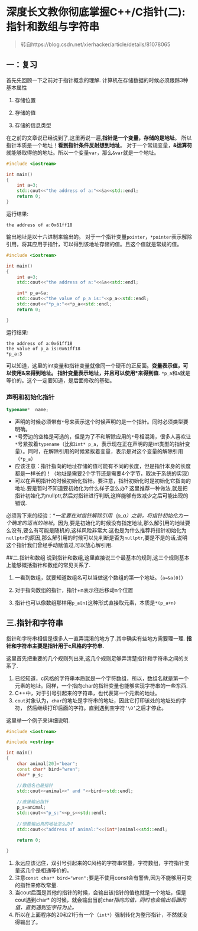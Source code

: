 # 深度长文教你彻底掌握C++/C指针(二):指针和数组与字符串

> 转自https://blog.csdn.net/xierhacker/article/details/81078065

## 一：复习
首先先回顾一下之前对于指针概念的理解.
计算机在存储数据的时候必须跟踪3种基本属性

1. 存储位置

2. 存储的值

3. 存储的信息类型

在之前的文章说已经说到了,这里再说一遍,**指针是一个变量，存储的是地址**。 所以指针本质是一个地址！**看到指针条件反射想到地址**。
   对于一个常规变量，**&运算符** 就能够取得他的地址。所以一个变量`var`，那么`&var`就是一个地址。

```c++
#include <iostream>

int main()
{
    int a=3;
    std::cout<<"the address of a:"<<&a<<std::endl;
    return 0;
}

```


运行结果:

```shell
the address of a:0x61ff18
```

输出地址是以十六进制来输出的。
对于一个指针变量`pointer`，`*pointer`表示解除引用，将其应用于指针，可以得到该地址存储的值。且这个值就是常规的值。

```c++
#include <iostream>

int main()
{
    int a=3;
    std::cout<<"the address of a:"<<&a<<std::endl;

    int* p_a=&a;
    std::cout<<"the value of p_a is:"<<p_a<<std::endl;
    std::cout<<"*p_a:"<<*p_a<<std::endl;
    return 0;

}
```

运行结果:

```shell
the address of a:0x61ff18
the value of p_a is:0x61ff18
*p_a:3
```

可以知道，这里的int变量和指针变量就像同一个硬币的正反面。**变量表示值，可以使用&来得到地址。 指针变量表示地址，并且可以使用*来得到值**.
`*p_a`和`a`就是等价的。这个一定要知道，是后面修改的基础。

### 声明和初始化指针

```c++
typename*  name;
```

* 声明的时候必须带有`*`号来表示这个时候声明的是一个指针。同时必须类型要明确。
* `*`号旁边的空格是可选的，但是为了不和解除应用的`*`号相混淆，很多人喜欢让`*`号紧挨着`typename`（比如`int* p_a`，表示现在正在声明的是int类型的指针变量）。同时，在解除引用的时候紧挨着变量，表示是对这个变量的解除引用（`*p_a`）
* 应该注意：指针指向的地址存储的值可能有不同的长度，但是指针本身的长度都是一样长的！（地址是需要2个字节还是需要4个字节，取决于系统的实现）
* 可以在声明指针的时候初始化指针。要注意，指针初始化时是初始化它指向的地址.要是暂时不知道要初始化为什么样子怎么办? 这里推荐一种做法,就是把指针初始化为nullptr,然后对指针进行判断,这样能够有效减少之后可能出现的错误.

必须背下来的经验：**一定要在对指针解除引用（*p_a）之前，将指针初始化为一个确定的适当的地址**。因为,要是初始化的时候没有指定地址,那么解引用的地址要么没有,要么有可能是随机的,这样风险非常大.这也是为什么推荐将指针初始化为`nullptr`的原因,那么解引用的时候可以先判断是否为`nullptr`,要是不是的话,说明这个指针我们曾经手动赋值过,可以放心解引用.

##二.指针和数组
说到指针和数组,这里直接说三个最基本的规则,这三个规则基本上能够概括指针和数组的常见关系了.

1. 一看到数组，就要知道数组名可以当做这个数组的第一个地址。（`a=&a[0]`）

2. 对于指向数组的指针，指针+n表示往后移动n个位置

3. 指针也可以像数组那样用`p_a[n]`这种形式直接取元素，本质是`*(p_a+n)`

## 三.指针和字符串
   指针和字符串相信是很多人一直弄混淆的地方了.其中确实有些地方需要理一理. **指针和字符串主要是指针用于c风格的字符串.**

这里首先把重要的几个规则列出来,这几个规则足够弄清楚指针和字符串之间的关系了.

1. 已经知道，c风格的字符串本质就是一个字符数组，所以，数组名就是第一个元素的地址。同样，一个指向char的指针变量也能够实现字符串的一些东西.
2. C++中，对于引号引起来的字符串，也代表第一个元素的地址。
3. `cout`对象认为，`char`的地址是字符串的地址，因此它打印该处的地址处的字符， 然后继续打印后面的字符。直到遇到空字符`’\0’`之后才停止。

这里举一个例子来详细说明.

```c++
#include <iostream>

#include <cstring>

int main()
{
    char animal[20]="bear";
    const char* bird="wren";
    char* p_s;

    //数组名也是指针
    std::cout<<animal<<" and "<<bird<<std::endl;
    
    //直接输出指针
    p_s=animal;
    std::cout<<"p_s:"<<p_s<<std::endl;
    
    //想要输出真的地址怎么办?
    std::cout<<"address of animal:"<<(int*)animal<<std::endl;
    
    return 0;

}
```

1. 永远应该记住，双引号引起来的C风格的字符串常量，字符数组，字符指针变量这几个是相通等价的。
2. 注意`const char* bird="wren";`要是不使用const会有警告,因为不能够用可变的指针来修改常量.
3. 当cout后面是其他的指针的时候，会输出该指针的值也就是一个地址，但是cout遇到char* 的时候，就会输出当前char*指向的值，同时也会输出后面的值，直到遇到空字符为止。*
4. 所以在上面程序的20和21行有一个（`int*`）强制转化为整形指针，不然就没得输出了。
   

